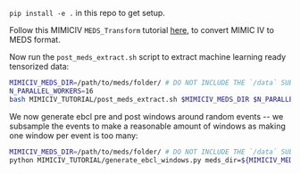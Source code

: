 `pip install -e .` in this repo to get setup.

Follow this MIMICIV `MEDS_Transform` tutorial [here](https://github.com/mmcdermott/MEDS_transforms/tree/main/MIMIC-IV_Example), to convert MIMIC IV to MEDS format.

Now run the `post_meds_extract.sh` script to extract machine learning ready tensorized data:

```bash
MIMICIV_MEDS_DIR=/path/to/meds/folder/ # DO NOT INCLUDE THE `/data` SUBDIRECTORY
N_PARALLEL_WORKERS=16
bash MIMICIV_TUTORIAL/post_meds_extract.sh $MIMICIV_MEDS_DIR $N_PARALLEL_WORKERS
```

We now generate ebcl pre and post windows around random events -- we subsample the events to make a reasonable amount of windows as making one window per event is too many:

```bash
MIMICIV_MEDS_DIR=/path/to/meds/folder/ # DO NOT INCLUDE THE `/data` SUBDIRECTORY
python MIMICIV_TUTORIAL/generate_ebcl_windows.py meds_dir=${MIMICIV_MEDS_DIR} output_path=${MIMICIV_MEDS_DIR}/ebcl_windows.parquet subsample_fraction=0.01
```
